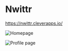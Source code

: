 # Nwittr

https://nwittr.cleverapps.io/

![Homepage](https://github.com/Nathn/Nwittr/blob/master/screenshot-home.png)

![Profile page](https://github.com/Nathn/Nwittr/blob/master/screenshot-profile.png)
